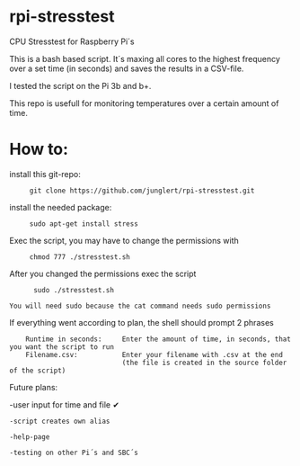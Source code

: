 # rpi-stresstest
CPU Stresstest for Raspberry Pi´s

This is a bash based script. 
It´s maxing all cores to the highest frequency over a set time (in seconds) 
and saves the results in a CSV-file.

I tested the script on the Pi 3b and b+.


This repo is usefull for monitoring temperatures over a certain amount of time.

# How to:
  
  install this git-repo:
  
         git clone https://github.com/junglert/rpi-stresstest.git

  install the needed package:
      
         sudo apt-get install stress
    
  Exec the script, you may have to change the permissions with 
        
         chmod 777 ./stresstest.sh
         
  After you changed the permissions exec the script
        
          sudo ./stresstest.sh
     
    You will need sudo because the cat command needs sudo permissions
      
  If everything went according to plan, the shell should prompt 2 phrases
      
        Runtime in seconds:     Enter the amount of time, in seconds, that you want the script to run
        Filename.csv:           Enter your filename with .csv at the end 
                                (the file is created in the source folder of the script)
      
      
   Future plans:

   -user input for time and file ✔
  
    -script creates own alias
  
    -help-page
  
    -testing on other Pi´s and SBC´s
